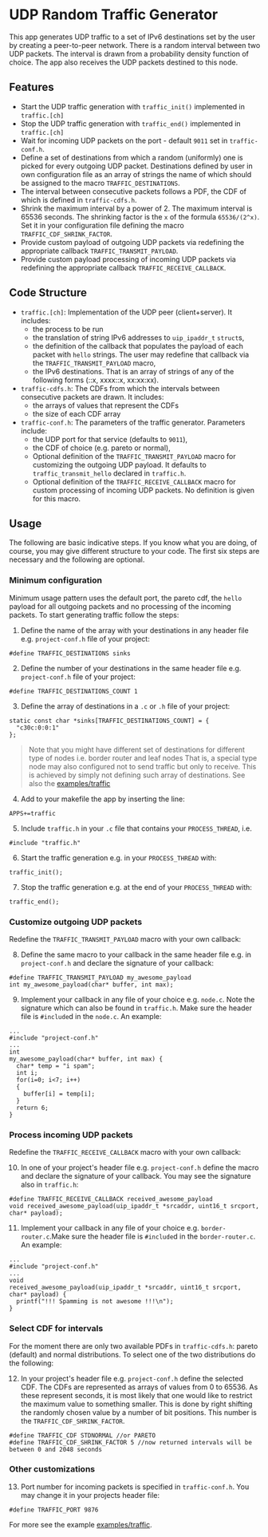 # UDP Random Traffic Generator

This app generates UDP traffic to a set of IPv6 destinations set by the user by creating a peer-to-peer network.
There is a random interval between two UDP packets. The interval is drawn from a
probability density function of choice. The app also receives the UDP packets destined
to this node.

## Features
* Start the UDP traffic generation with `traffic_init()` implemented in `traffic.[ch]`
* Stop the UDP traffic generation with `traffic_end()` implemented in `traffic.[ch]`
* Wait for incoming UDP packets on the port - default `9011` set in `traffic-conf.h`.
* Define a set of destinations from which a random (uniformly) one is picked for every outgoing UDP packet. Destinations defined by user in own configuration file as an array of strings the name of which should be assigned to the macro `TRAFFIC_DESTINATIONS`.
* The interval between consecutive packets follows a PDF, the CDF of which is defined in `traffic-cdfs.h`.
* Shrink the maximum interval by a power of 2. The maximum interval is 65536 seconds. The shrinking factor is the `x` of the formula `65536/(2^x)`. Set it in your configuration file defining the macro `TRAFFIC_CDF_SHRINK_FACTOR`.
* Provide custom payload of outgoing UDP packets via redefining the appropriate callback `TRAFFIC_TRANSMIT_PAYLOAD`.
* Provide custom payload processing of incoming UDP packets via redefining the appropriate callback `TRAFFIC_RECEIVE_CALLBACK`.

## Code Structure
* `traffic.[ch]`: Implementation of the UDP peer (client+server). It includes:
  * the process to be run
  * the translation of string IPv6 addresses to `uip_ipaddr_t` `struct`s,
  * the definition of the callback that populates the payload of each packet with `hello` strings. The user may redefine that callback via the `TRAFFIC_TRANSMIT_PAYLOAD` macro,
  * the IPv6 destinations. That is an array of strings of any of the following forms (::x, xxxx::x, xx:xx:xx).
* `traffic-cdfs.h`: The CDFs from which the intervals between consecutive packets are drawn. It includes:
  * the arrays of values that represent the CDFs
  * the size of each CDF array
* `traffic-conf.h`: The parameters of the traffic generator. Parameters include:
  * the UDP port for that service (defaults to `9011`),
  * the CDF of choice (e.g. pareto or normal),
  * Optional definition of the `TRAFFIC_TRANSMIT_PAYLOAD` macro for customizing the outgoing UDP payload. It defaults to `traffic_transmit_hello` declared in `traffic.h`.
  * Optional definition of the `TRAFFIC_RECEIVE_CALLBACK` macro for custom processing of incoming UDP packets. No definition is given for this macro.

## Usage
The following are basic indicative steps. If you know what you are doing, of course, you may give different structure to your code. The first six steps are necessary and the following are optional.

### Minimum configuration
Minimum usage pattern uses the default port, the pareto cdf, the `hello` payload for all outgoing packets and no processing of the incoming packets. To start generating traffic follow the steps:

1. Define the name of the array with your destinations in any header file e.g. `project-conf.h` file of your project:
```
#define TRAFFIC_DESTINATIONS sinks
```

2. Define the number of your destinations in the same header file e.g. `project-conf.h` file of your project:
```
#define TRAFFIC_DESTINATIONS_COUNT 1
```

3. Define the array of destinations in a `.c` or `.h` file of your project:
```
static const char *sinks[TRAFFIC_DESTINATIONS_COUNT] = {
  "c30c:0:0:1"
};
```
> Note that you might have different set of destinations for different type of nodes i.e. border router and leaf nodes
> That is, a special type node may also configured not to send traffic but only to receive. This is achieved by simply not defining such array of destinations. See also the [examples/traffic](https://github.com/gexarchakos/contiki/blob/traffic/examples/traffic/README.md)

4. Add to your makefile the app by inserting the line:
```
APPS+=traffic
```

5. Include `traffic.h` in your `.c` file that contains your `PROCESS_THREAD`, i.e.
```
#include "traffic.h"
```

6. Start the traffic generation e.g. in your `PROCESS_THREAD` with:
```
traffic_init();
```

7. Stop the traffic generation e.g. at the end of your `PROCESS_THREAD` with:
```
traffic_end();
```

### Customize outgoing UDP packets
Redefine the `TRAFFIC_TRANSMIT_PAYLOAD` macro with your own callback:

8. Define the same macro to your callback in the same header file e.g. in `project-conf.h` and declare the signature of your callback:
```
#define TRAFFIC_TRANSMIT_PAYLOAD my_awesome_payload
int my_awesome_payload(char* buffer, int max);
```

9. Implement your callback in any file of your choice e.g. `node.c`. Note the signature which can also be found in `traffic.h`. Make sure the header file is `#include`d in the `node.c`. An example:
```
...
#include "project-conf.h"
...
int
my_awesome_payload(char* buffer, int max) {
  char* temp = "i spam";
  int i;
  for(i=0; i<7; i++)
  {
    buffer[i] = temp[i];
  }
  return 6;
}
```

### Process incoming UDP packets
Redefine the `TRAFFIC_RECEIVE_CALLBACK` macro with your own callback:

10. In one of your project's header file e.g. `project-conf.h` define the macro and declare the signature of your callback. You may see the signature also in `traffic.h`:
```
#define TRAFFIC_RECEIVE_CALLBACK received_awesome_payload
void received_awesome_payload(uip_ipaddr_t *srcaddr, uint16_t srcport, char* payload);
```

11. Implement your callback in any file of your choice e.g. `border-router.c`.Make sure the header file is `#include`d in the `border-router.c`. An example:
```
...
#include "project-conf.h"
...
void
received_awesome_payload(uip_ipaddr_t *srcaddr, uint16_t srcport, char* payload) {
  printf("!!! Spamming is not awesome !!!\n");
}
```

### Select CDF for intervals
For the moment there are only two available PDFs in `traffic-cdfs.h`: pareto (default) and normal distributions. To select one of the two distributions do the following:

12. In your project's header file e.g. `project-conf.h` define the selected CDF. The CDFs are represented as arrays of values from 0 to 65536. As these represent seconds, it is most likely that one would like to restrict the maximum value to something smaller. This is done by right shifting the randomly chosen value by a number of bit positions. This number is the `TRAFFIC_CDF_SHRINK_FACTOR`.
```
#define TRAFFIC_CDF STDNORMAL //or PARETO
#define TRAFFIC_CDF_SHRINK_FACTOR 5 //now returned intervals will be between 0 and 2048 seconds
```

### Other customizations

13. Port number for incoming packets is specified in `traffic-conf.h`. You may change it in your projects header file:
```
#define TRAFFIC_PORT 9876
```

For more see the example [examples/traffic](https://github.com/gexarchakos/contiki/tree/traffic/examples/traffic).
